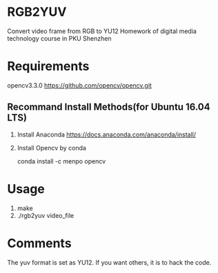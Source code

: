 # RGB2YUV
Convert video frame from RGB to YU12
Homework of digital media technology course in PKU Shenzhen

# Requirements
opencv3.3.0 https://github.com/opencv/opencv.git

## Recommand Install Methods(for Ubuntu 16.04 LTS)
1. Install Anaconda https://docs.anaconda.com/anaconda/install/
2. Install Opencv by conda

    conda install -c menpo opencv
    
# Usage
1. make
2. ./rgb2yuv video_file

# Comments
The yuv format is set as YU12. If you want others, it is to hack the code. 
